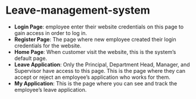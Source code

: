 
# Leave-management-system

- **Login Page**: employee enter their website credentials on this page to gain access in order to log in.
- **Register Page**: The page where new employee created their login credentials for the website.
- **Home Page**: When customer visit the website, this is the system’s default page.
- **Leave Application**: Only the Principal, Department Head, Manager, and Supervisor have access to this page. This is the page where they can accept or reject an employee’s application who works for them.
- **My Application**: This is the page where you can see and track the employee’s leave application.
